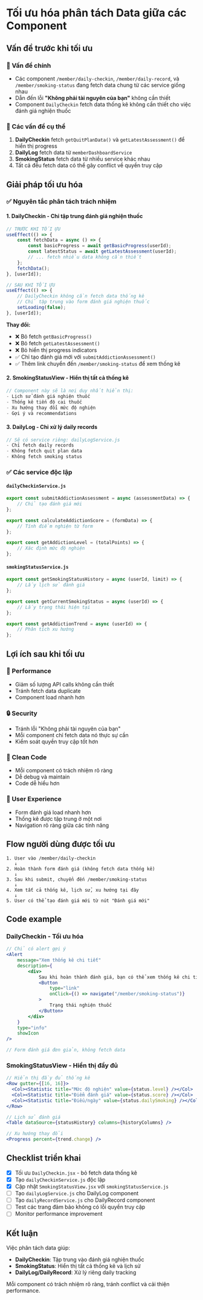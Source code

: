 # Tối ưu hóa phân tách Data giữa các Component

## Vấn đề trước khi tối ưu

### 🔴 Vấn đề chính

- Các component `/member/daily-checkin`, `/member/daily-record`, và `/member/smoking-status` đang fetch data chung từ các service giống nhau
- Dẫn đến lỗi **"Không phải tài nguyên của bạn"** không cần thiết
- Component `DailyCheckin` fetch data thống kê không cần thiết cho việc đánh giá nghiện thuốc

### 🔴 Các vấn đề cụ thể

1. **DailyCheckin** fetch `getQuitPlanData()` và `getLatestAssessment()` để hiển thị progress
2. **DailyLog** fetch data từ `memberDashboardService`
3. **SmokingStatus** fetch data từ nhiều service khác nhau
4. Tất cả đều fetch data có thể gây conflict về quyền truy cập

## Giải pháp tối ưu hóa

### ✅ Nguyên tắc phân tách trách nhiệm

#### 1. **DailyCheckin** - Chỉ tập trung đánh giá nghiện thuốc

```jsx
// TRƯỚC KHI TỐI ỰU
useEffect(() => {
	const fetchData = async () => {
		const basicProgress = await getBasicProgress(userId);
		const latestStatus = await getLatestAssessment(userId);
		// ... fetch nhiều data không cần thiết
	};
	fetchData();
}, [userId]);

// SAU KHI TỐI ỰU
useEffect(() => {
	// DailyCheckin không cần fetch data thống kê
	// Chỉ tập trung vào form đánh giá nghiện thuốc
	setLoading(false);
}, [userId]);
```

**Thay đổi:**

- ❌ Bỏ fetch `getBasicProgress()`
- ❌ Bỏ fetch `getLatestAssessment()`
- ❌ Bỏ hiển thị progress indicators
- ✅ Chỉ tạo đánh giá mới với `submitAddictionAssessment()`
- ✅ Thêm link chuyển đến `/member/smoking-status` để xem thống kê

#### 2. **SmokingStatusView** - Hiển thị tất cả thống kê

```jsx
// Component này sẽ là nơi duy nhất hiển thị:
- Lịch sử đánh giá nghiện thuốc
- Thống kê tiến độ cai thuốc
- Xu hướng thay đổi mức độ nghiện
- Gợi ý và recommendations
```

#### 3. **DailyLog** - Chỉ xử lý daily records

```jsx
// Sẽ có service riêng: dailyLogService.js
- Chỉ fetch daily records
- Không fetch quit plan data
- Không fetch smoking status
```

### ✅ Các service độc lập

#### `dailyCheckinService.js`

```javascript
export const submitAddictionAssessment = async (assessmentData) => {
	// Chỉ tạo đánh giá mới
};

export const calculateAddictionScore = (formData) => {
	// Tính điểm nghiện từ form
};

export const getAddictionLevel = (totalPoints) => {
	// Xác định mức độ nghiện
};
```

#### `smokingStatusService.js`

```javascript
export const getSmokingStatusHistory = async (userId, limit) => {
	// Lấy lịch sử đánh giá
};

export const getCurrentSmokingStatus = async (userId) => {
	// Lấy trạng thái hiện tại
};

export const getAddictionTrend = async (userId) => {
	// Phân tích xu hướng
};
```

## Lợi ích sau khi tối ưu

### 🚀 Performance

- Giảm số lượng API calls không cần thiết
- Tránh fetch data duplicate
- Component load nhanh hơn

### 🔒 Security

- Tránh lỗi "Không phải tài nguyên của bạn"
- Mỗi component chỉ fetch data nó thực sự cần
- Kiểm soát quyền truy cập tốt hơn

### 🧹 Clean Code

- Mỗi component có trách nhiệm rõ ràng
- Dễ debug và maintain
- Code dễ hiểu hơn

### 📱 User Experience

- Form đánh giá load nhanh hơn
- Thống kê được tập trung ở một nơi
- Navigation rõ ràng giữa các tính năng

## Flow người dùng được tối ưu

```
1. User vào /member/daily-checkin
   ↓
2. Hoàn thành form đánh giá (không fetch data thống kê)
   ↓
3. Sau khi submit, chuyển đến /member/smoking-status
   ↓
4. Xem tất cả thống kê, lịch sử, xu hướng tại đây
   ↓
5. User có thể tạo đánh giá mới từ nút "Đánh giá mới"
```

## Code example

### DailyCheckin - Tối ưu hóa

```jsx
// Chỉ có alert gợi ý
<Alert
	message="Xem thống kê chi tiết"
	description={
		<div>
			Sau khi hoàn thành đánh giá, bạn có thể xem thống kê chi tiết tại{" "}
			<Button
				type="link"
				onClick={() => navigate("/member/smoking-status")}
			>
				Trạng thái nghiện thuốc
			</Button>
		</div>
	}
	type="info"
	showIcon
/>

// Form đánh giá đơn giản, không fetch data
```

### SmokingStatusView - Hiển thị đầy đủ

```jsx
// Hiển thị đầy đủ thống kê
<Row gutter={[16, 16]}>
  <Col><Statistic title="Mức độ nghiện" value={status.level} /></Col>
  <Col><Statistic title="Điểm đánh giá" value={status.score} /></Col>
  <Col><Statistic title="Điếu/ngày" value={status.dailySmoking} /></Col>
</Row>

// Lịch sử đánh giá
<Table dataSource={statusHistory} columns={historyColumns} />

// Xu hướng thay đổi
<Progress percent={trend.change} />
```

## Checklist triển khai

- [x] Tối ưu `DailyCheckin.jsx` - bỏ fetch data thống kê
- [x] Tạo `dailyCheckinService.js` độc lập
- [x] Cập nhật `SmokingStatusView.jsx` với `smokingStatusService.js`
- [ ] Tạo `dailyLogService.js` cho DailyLog component
- [ ] Tạo `dailyRecordService.js` cho DailyRecord component
- [ ] Test các trang đảm bảo không có lỗi quyền truy cập
- [ ] Monitor performance improvement

## Kết luận

Việc phân tách data giúp:

- **DailyCheckin**: Tập trung vào đánh giá nghiện thuốc
- **SmokingStatus**: Hiển thị tất cả thống kê và lịch sử
- **DailyLog/DailyRecord**: Xử lý riêng daily tracking

Mỗi component có trách nhiệm rõ ràng, tránh conflict và cải thiện performance.
